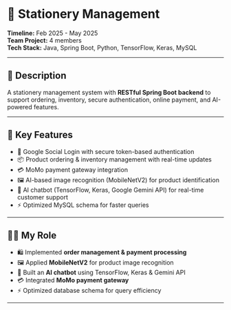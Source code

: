 # 🛒 Stationery Management

**Timeline:** Feb 2025 - May 2025  
**Team Project:** 4 members  
**Tech Stack:** Java, Spring Boot, Python, TensorFlow, Keras, MySQL  

---

## 📖 Description
A stationery management system with **RESTful Spring Boot backend** to support ordering, inventory, secure authentication, online payment, and AI-powered features.

---

## 🚀 Key Features
- 🔑 Google Social Login with secure token-based authentication  
- 📦 Product ordering & inventory management with real-time updates  
- 💳 MoMo payment gateway integration  
- 🖼️ AI-based image recognition (MobileNetV2) for product identification  
- 🤖 AI chatbot (TensorFlow, Keras, Google Gemini API) for real-time customer support  
- ⚡ Optimized MySQL schema for faster queries  

---

## 👨‍💻 My Role
- 🛍️ Implemented **order management & payment processing**  
- 🖼️ Applied **MobileNetV2** for product image recognition  
- 🤖 Built an **AI chatbot** using TensorFlow, Keras & Gemini API  
- 💳 Integrated **MoMo payment gateway**  
- ⚡ Optimized database schema for query efficiency  

---

